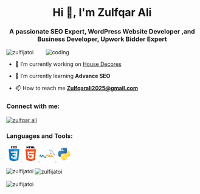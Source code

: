 <h1 align="center">Hi 👋, I'm Zulfqar Ali</h1>
<h3 align="center">A passionate SEO Expert, WordPress Website Developer ,and Business Developer, Upwork Bidder Expert</h3>
<img align="right" alt="coding" width="400" src="https://www.google.com/url?sa=i&url=https%3A%2F%2Fgithub.com%2Frudrabarad%2FGifs&psig=AOvVaw3tfagLsQVBnaoZ2FotANEA&ust=1700726001892000&source=images&cd=vfe&ved=0CBEQjRxqFwoTCJD1lpuQ14IDFQAAAAAdAAAAABAE"
<p align="left"> <img src="https://komarev.com/ghpvc/?username=zulfijatoi&label=Profile%20views&color=0e75b6&style=flat" alt="zulfijatoi" /> </p>

- 🔭 I’m currently working on [House Decores](https://housedecores.com/)

- 🌱 I’m currently learning **Advance SEO**

- 📫 How to reach me **Zulfqarali2025@gmail.com**

<h3 align="left">Connect with me:</h3>
<p align="left">
<a href="https://linkedin.com/in/zulfqar ali" target="blank"><img align="center" src="https://raw.githubusercontent.com/rahuldkjain/github-profile-readme-generator/master/src/images/icons/Social/linked-in-alt.svg" alt="zulfqar ali" height="30" width="40" /></a>
</p>

<h3 align="left">Languages and Tools:</h3>
<p align="left"> <a href="https://www.w3schools.com/css/" target="_blank" rel="noreferrer"> <img src="https://raw.githubusercontent.com/devicons/devicon/master/icons/css3/css3-original-wordmark.svg" alt="css3" width="40" height="40"/> </a> <a href="https://www.w3.org/html/" target="_blank" rel="noreferrer"> <img src="https://raw.githubusercontent.com/devicons/devicon/master/icons/html5/html5-original-wordmark.svg" alt="html5" width="40" height="40"/> </a> <a href="https://www.mysql.com/" target="_blank" rel="noreferrer"> <img src="https://raw.githubusercontent.com/devicons/devicon/master/icons/mysql/mysql-original-wordmark.svg" alt="mysql" width="40" height="40"/> </a> <a href="https://www.python.org" target="_blank" rel="noreferrer"> <img src="https://raw.githubusercontent.com/devicons/devicon/master/icons/python/python-original.svg" alt="python" width="40" height="40"/> </a> </p>

<p><img align="left" src="https://github-readme-stats.vercel.app/api/top-langs?username=zulfijatoi&show_icons=true&locale=en&layout=compact" alt="zulfijatoi" /></p>

<p>&nbsp;<img align="center" src="https://github-readme-stats.vercel.app/api?username=zulfijatoi&show_icons=true&locale=en" alt="zulfijatoi" /></p>

<p><img align="center" src="https://github-readme-streak-stats.herokuapp.com/?user=zulfijatoi&" alt="zulfijatoi" /></p>
